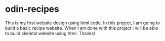 # odin-recipes
This is my first website design using html code. In this project, I am going to build a basic recipe website.
When I am done with this project I will be able to build skeletal website using html. 
Thanks! 